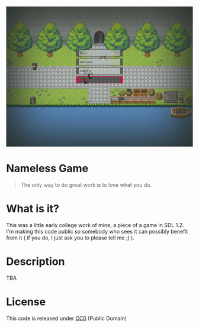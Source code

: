 <p align="center">
  <a target="_blank" href="http://nihey.github.io">
    <img src="https://raw.githubusercontent.com/nihey/nameless-game/master/screenshot.png"/>
  </a>
</p>

# Nameless Game

> The only way to do great work is to love what you do.

# What is it?

This was a little early college work of mine, a piece of a game in SDL 1.2.
I'm making this code public so somebody who sees it can possibly benefit from
it ( if you do, I just ask you to please tell me ;) ).

# Description

TBA

# License

This code is released under [CC0](http://creativecommons.org/publicdomain/zero/1.0/) (Public Domain)
